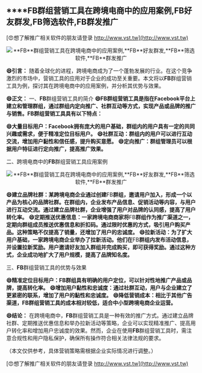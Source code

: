 ## ****FB**群组营销工具在跨境电商中的应用案例,**FB**好友群发,**FB**筛选软件,**FB**群发推广**

[😍想了解推广相关软件的朋友请登录 http://www.vst.tw](http://www.vst.tw)

 <center><img src="https://vst.tw/MP4/tuiguang/png/1.png" alt="**FB**群组营销工具在跨境电商中的应用案例,**FB**好友群发,**FB**筛选软件,**FB**群发推广"></center>

**😄引言：**
随着全球化的进程，跨境电商成为了一个蓬勃发展的行业。在这个竞争激烈的市场中，营销工具的应用对于企业的成功至关重要。本文将以**FB**群组营销工具为例，探讨其在跨境电商中的应用案例，并分析其优势与效果。

**😄正文：**
一、**FB**群组营销工具的简介
**😄**FB**群组营销工具是指在Facebook平台上建立和管理群组，通过群组内定向推广、社群互动等方式，实现产品或品牌的推广与销售。**FB**群组营销工具具有以下特点：**

**😄大量目标用户：Facebook拥有庞大的用户基础，群组内的用户具有一定的共同兴趣或需求，便于精准定位目标用户。**
**😄社群互动：群组内的用户可以进行互动交流，增加用户黏性和信任感，提升购买意愿。**
**😄定向推广：群组管理员可以根据用户特征进行定向推广，提高推广效果。**

二、跨境电商中的**FB**群组营销工具应用案例

 <center><img src="https://vst.tw/MP4/tuiguang/png/7.png" alt="**FB**群组营销工具在跨境电商中的应用案例,**FB**好友群发,**FB**筛选软件,**FB**群发推广"></center>

**😄建立品牌社群：某跨境电商企业通过创建**FB**群组，邀请用户加入，形成一个以产品为核心的品牌社群。在群组内，企业发布产品信息、促销活动等内容，与用户进行互动交流。通过建立品牌社群，企业增强了用户对品牌的认同感，提高了用户转化率。**
**😄定期推送优惠信息：一家跨境电商商家将**FB**群组作为推广渠道之一，定期向群组成员推送优惠信息和折扣码。通过限时优惠的方式，吸引用户购买产品。这种策略不仅提高了销量，还增加了用户的忠诚度。**
**😄拉新活动：为了扩大用户基础，一家跨境电商企业举办了拉新活动。他们在**FB**群组内发布活动信息，并设置拉新奖励。用户邀请好友加入群组并完成购买，即可获得奖励。通过这种方式，企业成功地扩大了用户规模，提高了品牌知名度。**

三、**FB**群组营销工具的优势与效果

**😄精准定位目标用户：**FB**群组具有明确的用户定位，可以针对性地推广产品或品牌，提高转化率。**
**😄增加用户黏性和忠诚度：通过社群互动，用户与企业建立了更紧密的联系，增加了用户的黏性和忠诚度。**
**😄降低营销成本：相比于其他广告渠道，**FB**群组营销工具的成本相对较低，适合中小型跨境电商企业运营。**

**😄结论：**
在跨境电商中，**FB**群组营销工具是一种有效的推广方式。通过建立品牌社群、定期推送优惠信息和举办拉新活动等策略，企业可以实现精准推广、提高用户转化率和增加用户忠诚度的效果。然而，企业在使用**FB**群组营销工具时，需注意合规性和用户隐私保护，确保所有操作符合相关法律法规的要求。

（本文仅供参考，具体营销策略需根据企业实际情况进行调整。）

[😍想了解推广相关软件的朋友请登录 http://www.vst.tw](http://www.vst.tw)



